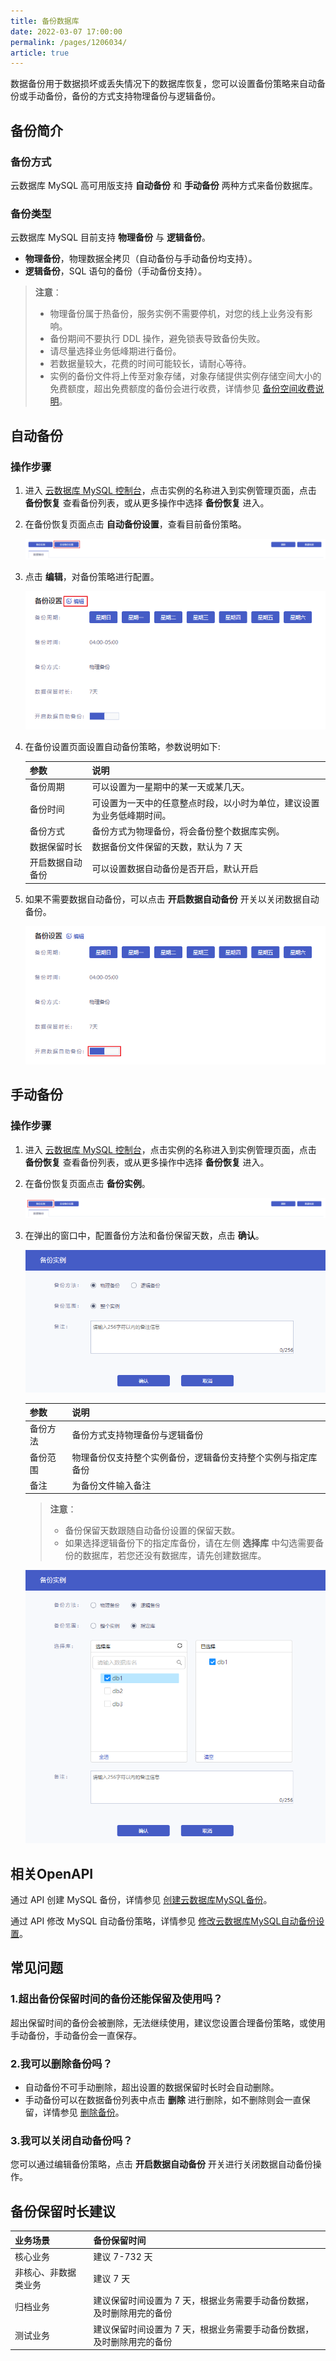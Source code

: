 ```yaml
---
title: 备份数据库
date: 2022-03-07 17:00:00
permalink: /pages/1206034/
article: true
---
```



数据备份用于数据损坏或丢失情况下的数据库恢复，您可以设置备份策略来自动备份或手动备份，备份的方式支持物理备份与逻辑备份。

## 备份简介

### 备份方式

云数据库 MySQL 高可用版支持 **自动备份** 和 **手动备份** 两种方式来备份数据库。

### 备份类型

云数据库 MySQL 目前支持 **物理备份** 与 **逻辑备份**。

+ **物理备份**，物理数据全拷贝（自动备份与手动备份均支持）。
+ **逻辑备份**，SQL 语句的备份（手动备份支持）。

> **注意**：
>
> - 物理备份属于热备份，服务实例不需要停机，对您的线上业务没有影响。
> - 备份期间不要执行 DDL 操作，避免锁表导致备份失败。
> - 请尽量选择业务低峰期进行备份。
> - 若数据量较大，花费的时间可能较长，请耐心等待。
> - 实例的备份文件将上传至对象存储，对象存储提供实例存储空间大小的免费额度，超出免费额度的备份会进行收费，详情参见 [备份空间收费说明](./../../03.购买指南/05.备份空间收费说明.md)。

## 自动备份

### 操作步骤

1. 进入 [云数据库 MySQL 控制台](https://console.capitalonline.net/dbinstances)，点击实例的名称进入到实例管理页面，点击 **备份恢复** 查看备份列表，或从更多操作中选择 **备份恢复** 进入。

2. 在备份恢复页面点击 **自动备份设置**，查看目前备份策略。

   ![backup_list](./../../pic/backup_list.png)

3. 点击 **编辑**，对备份策略进行配置。

   ![backup_console](./../../pic/backup_console.png)

4. 在备份设置页面设置自动备份策略，参数说明如下:

   | 参数             | 说明                                                         |
   | :--------------- | :----------------------------------------------------------- |
   | 备份周期         | 可以设置为一星期中的某一天或某几天。                         |
   | 备份时间         | 可设置为一天中的任意整点时段，以小时为单位，建议设置为业务低峰期时间。 |
   | 备份方式         | 备份方式为物理备份，将会备份整个数据库实例。                 |
   | 数据保留时长     | 数据备份文件保留的天数，默认为 7 天                          |
   | 开启数据自动备份 | 可以设置数据自动备份是否开启，默认开启                       |

5. 如果不需要数据自动备份，可以点击 **开启数据自动备份** 开关以关闭数据自动备份。

   ![backup_open](./../../pic/backup_open.png)

## 手动备份

### 操作步骤

1. 进入 [云数据库 MySQL 控制台](https://console.capitalonline.net/dbinstances)，点击实例的名称进入到实例管理页面，点击 **备份恢复** 查看备份列表，或从更多操作中选择 **备份恢复** 进入。

2. 在备份恢复页面点击 **备份实例**。

   ![backup_backup](./../../pic/backup_backup.png)

3. 在弹出的窗口中，配置备份方法和备份保留天数，点击 **确认**。

   ![backup_popup](./../../pic/backup_popup.png)

   | 参数     | 说明                                                         |
   | :------- | :----------------------------------------------------------- |
   | 备份方法 | 备份方式支持物理备份与逻辑备份                               |
   | 备份范围 | 物理备份仅支持整个实例备份，逻辑备份支持整个实例与指定库备份 |
   | 备注     | 为备份文件输入备注                                           |
   
   > **注意**：
   >
   > + 备份保留天数跟随自动备份设置的保留天数。
   > + 如果选择逻辑备份下的指定库备份，请在左侧 **选择库** 中勾选需要备份的数据库，若您还没有数据库，请先创建数据库。
   
   ![backup_popup1](./../../pic/backup_popup1.png)

## 相关OpenAPI

通过 API 创建 MySQL 备份，详情参见 [创建云数据库MySQL备份](./../../08.API文档/04.备份相关接口/00.创建云数据库MySQL备份.md)。

通过 API 修改 MySQL 自动备份策略，详情参见 [修改云数据库MySQL自动备份设置](./../../08.API文档/04.备份相关接口/04.修改云数据库MySQL自动备份设置.md)。

## 常见问题

### 1.超出备份保留时间的备份还能保留及使用吗？

超出保留时间的备份会被删除，无法继续使用，建议您设置合理备份策略，或使用手动备份，手动备份会一直保存。

### 2.我可以删除备份吗？

- 自动备份不可手动删除，超出设置的数据保留时长时会自动删除。
- 手动备份可以在数据备份列表中点击 **删除** 进行删除，如不删除则会一直保留，详情参见 [删除备份](./02.删除备份.md)。

### 3.我可以关闭自动备份吗？

您可以通过编辑备份策略，点击 **开启数据自动备份** 开关进行关闭数据自动备份操作。

## 备份保留时长建议

| 业务场景             | 备份保留时间                                                 |
| :------------------- | :----------------------------------------------------------- |
| 核心业务             | 建议 7-732 天                                              |
| 非核心、非数据类业务 | 建议 7 天                                                      |
| 归档业务             | 建议保留时间设置为 7 天，根据业务需要手动备份数据，及时删除用完的备份 |
| 测试业务             | 建议保留时间设置为 7 天，根据业务需要手动备份数据，及时删除用完的备份 |

